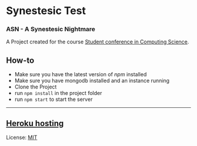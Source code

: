 # Synestesic Test
### ASN - A Synestesic Nightmare
A Project created for the course [Student conference in Computing Science](https://www.umu.se/utbildning/kurser/student-conference-in-computing-science/).
## How-to
* Make sure you have the latest version of *npm* installed
* Make sure you have mongodb installed and an instance running
* Clone the Project
* run `npm install` in the project folder
* run `npm start` to start the server
---
[Heroku hosting](https://student-conference-project.herokuapp.com/)
---
License: [MIT](https://opensource.org/licenses/MIT)
